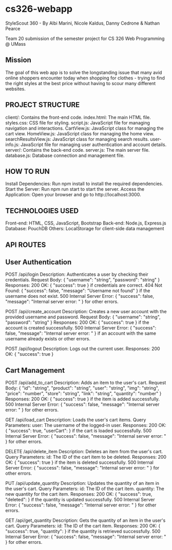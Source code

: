 # cs326-webapp
StyleScout 360 - By Albi Marini, Nicole Kaldus, Danny Cedrone & Nathan Pearce

Team 20 submission of the semester project for CS 326 Web Programming @ UMass

## Mission
The goal of this web app is to solve the longstanding issue that many avid online shoppers encounter today when shopping for clothes - trying to find the right styles at the best price without having to scour many different websites.


## PROJECT STRUCTURE
client/: Contains the front-end code.
    index.html: The main HTML file.
    styles.css: CSS file for styling.
    script.js: JavaScript file for managing navigation and interactions.
    CartView.js: JavaScript class for managing the cart view.
    HomeView.js: JavaScript class for managing the home view.
    searchResultsView.js: JavaScript class for managing search results.
    user-info.js: JavaScript file for managing user authentication and account details.
server/: Contains the back-end code.
    server.js: The main server file.
    database.js: Database connection and management file.


## HOW TO RUN
Install Dependencies: Run npm install to install the required dependencies.
Start the Server: Run npm run start to start the server.
Access the Application: Open your browser and go to http://localhost:3000.


## TECHNOLOGIES USED
Front-end: HTML, CSS, JavaScript, Bootstrap
Back-end: Node.js, Express.js
Database: PouchDB
Others: LocalStorage for client-side data management



## API ROUTES

## User Authentication

POST /api/login
Description: Authenticates a user by checking their credentials.
Request Body:
{
  "username": "string",
  "password": "string"
}
Responses:
    200 OK: { "success": true } if credentials are correct.
    404 Not Found: { "success": false, "message": "Username not found" } if the username does not exist.
    500 Internal Server Error: { "success": false, "message": "Internal server error: <error message>" } for other errors.


POST /api/create_account
Description: Creates a new user account with the provided username and password.
Request Body:
{
  "username": "string",
  "password": "string"
}
Responses:
    200 OK: { "success": true } if the account is created successfully.
    500 Internal Server Error: { "success": false, "message": "Internal server error: <error message>" } if an account with the same username already exists or other errors.


POST /api/logout
Description: Logs out the current user.
Responses:
    200 OK: { "success": true }



## Cart Management

POST /api/add_to_cart
Description: Adds an item to the user's cart.
Request Body:
{
  "id": "string",
  "product": "string",
  "user": "string",
  "img": "string",
  "price": "number",
  "store": "string",
  "link": "string",
  "quantity": "number"
}
Responses:
    200 OK: { "success": true } if the item is added successfully.
    500 Internal Server Error: { "success": false, "message": "Internal server error: <error message>" } for other errors.


GET /api/load_cart
Description: Loads the user's cart items.
Query Parameters:
    user: The username of the logged-in user.
Responses:
    200 OK: { "success": true, "userCart": <cart items> } if the cart is loaded successfully.
    500 Internal Server Error: { "success": false, "message": "Internal server error: <error message>" } for other errors.


DELETE /api/delete_item
Description: Deletes an item from the user's cart.
Query Parameters:
    id: The ID of the cart item to be deleted.
Responses:
    200 OK: { "success": true } if the item is deleted successfully.
    500 Internal Server Error: { "success": false, "message": "Internal server error: <error message>" } for other errors.


PUT /api/update_quantity
Description: Updates the quantity of an item in the user's cart.
Query Parameters:
    id: The ID of the cart item.
    quantity: The new quantity for the cart item.
Responses:
    200 OK: { "success": true, "deleted": <boolean> } if the quantity is updated successfully.
    500 Internal Server Error: { "success": false, "message": "Internal server error: <error message>" } for other errors.


GET /api/get_quantity
Description: Gets the quantity of an item in the user's cart.
Query Parameters:
    id: The ID of the cart item.
Responses:
    200 OK: { "success": true, "quantity": <number> } if the quantity is retrieved successfully.
    500 Internal Server Error: { "success": false, "message": "Internal server error: <error message>" } for other errors.
